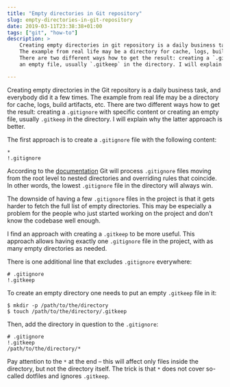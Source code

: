 ```yaml
---
title: "Empty directories in Git repository"
slug: empty-directories-in-git-repository
date: 2019-03-11T23:38:38+01:00
tags: ["git", "how-to"]
description: >
    Creating empty directories in git repository is a daily business task and everybody did it a few times.
    The example from real life may be a directory for cache, logs, build artifacts etc.
    There are two different ways how to get the result: creating a `.gitignore` with a specific content or creating
    an empty file, usually `.gitkeep` in the directory. I will explain why the latter approach is better.

---
```


Creating empty directories in the Git repository is a daily business task, and everybody did it a few times.
The example from real life may be a directory for cache, logs, build artifacts, etc.
There are two different ways how to get the result: creating a `.gitignore` with specific content or creating
an empty file, usually `.gitkeep` in the directory. I will explain why the latter approach is better.

The first approach is to create a `.gitignore` file with the following content:

```
*
!.gitignore
```

According to the [documentation](https://git-scm.com/docs/gitignore) Git will process `.gitignore` files moving from the root level to nested directories and overriding rules that coincide.
In other words, the lowest `.gitignore` file in the directory will always win.

The downside of having a few `.gitignore` files in the project is that it gets harder to fetch the full list of empty directories.
This may be especially a problem for the people who just started working on the project and don't know the codebase well enough.

I find an approach with creating a `.gitkeep` to be more useful.
This approach allows having exactly one `.gitignore` file in the project, with as many empty directories as needed.

There is one additional line that excludes `.gitignore` everywhere:

```
# .gitignore
!.gitkeep
```

To create an empty directory one needs to put an empty `.gitkeep` file in it:

```
$ mkdir -p /path/to/the/directory
$ touch /path/to/the/directory/.gitkeep
```

Then, add the directory in question to the `.gitignore`:

```
# .gitignore
!.gitkeep
/path/to/the/directory/*
```

Pay attention to the `*` at the end – this will affect only files inside the directory, but not the directory itself.
The trick is that `*` does not cover so-called dotfiles and ignores `.gitkeep`.
